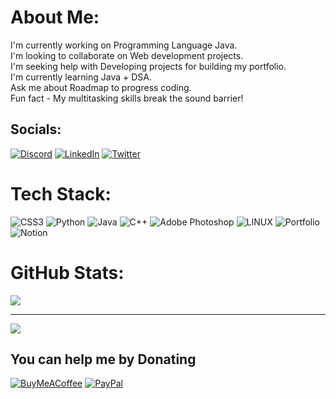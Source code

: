 #  About Me:
I'm currently working on Programming Language Java.<br>I'm looking to collaborate on Web development projects.<br>I'm seeking help with Developing projects for building my portfolio.<br>I'm currently learning Java + DSA.<br>Ask me about Roadmap to progress coding.<br>Fun fact - My multitasking skills break the sound barrier!


##  Socials:
[![Discord](https://img.shields.io/badge/Discord-%237289DA.svg?logo=discord&logoColor=white)](https://discord.gg/magesain#553) [![LinkedIn](https://img.shields.io/badge/LinkedIn-%230077B5.svg?logo=linkedin&logoColor=white)](https://linkedin.com/in/viraj-shirodkar) [![Twitter](https://img.shields.io/badge/Twitter-%231DA1F2.svg?logo=Twitter&logoColor=white)](https://twitter.com/v54274) 

#  Tech Stack:
![CSS3](https://img.shields.io/badge/css3-%231572B6.svg?style=for-the-badge&logo=css3&logoColor=white) ![Python](https://img.shields.io/badge/python-3670A0?style=for-the-badge&logo=python&logoColor=ffdd54) ![Java](https://img.shields.io/badge/java-%23ED8B00.svg?style=for-the-badge&logo=java&logoColor=white) ![C++](https://img.shields.io/badge/c++-%2300599C.svg?style=for-the-badge&logo=c%2B%2B&logoColor=white) ![Adobe Photoshop](https://img.shields.io/badge/adobephotoshop-%2331A8FF.svg?style=for-the-badge&logo=adobephotoshop&logoColor=white) ![LINUX](https://img.shields.io/badge/Linux-FCC624?style=for-the-badge&logo=linux&logoColor=black) ![Portfolio](https://img.shields.io/badge/Portfolio-%23000000.svg?style=for-the-badge&logo=firefox&logoColor=#FF7139) ![Notion](https://img.shields.io/badge/Notion-%23000000.svg?style=for-the-badge&logo=notion&logoColor=white)
#  GitHub Stats:

![](https://github-readme-stats.vercel.app/api/top-langs/?username=virajsrig&theme=dracula&hide_border=true&include_all_commits=true&count_private=true&layout=compact)



---
[![](https://visitcount.itsvg.in/api?id=virajsrig&icon=6&color=0)](https://visitcount.itsvg.in)

  ##  You can help me by Donating
  [![BuyMeACoffee](https://img.shields.io/badge/Buy%20Me%20a%20Coffee-ffdd00?style=for-the-badge&logo=buy-me-a-coffee&logoColor=black)](https://buymeacoffee.com/virajshiroG) [![PayPal](https://img.shields.io/badge/PayPal-00457C?style=for-the-badge&logo=paypal&logoColor=white)](https://paypal.me/virajs18) 

  
<!-- Proudly created with GPRM ( https://gprm.itsvg.in ) -->
